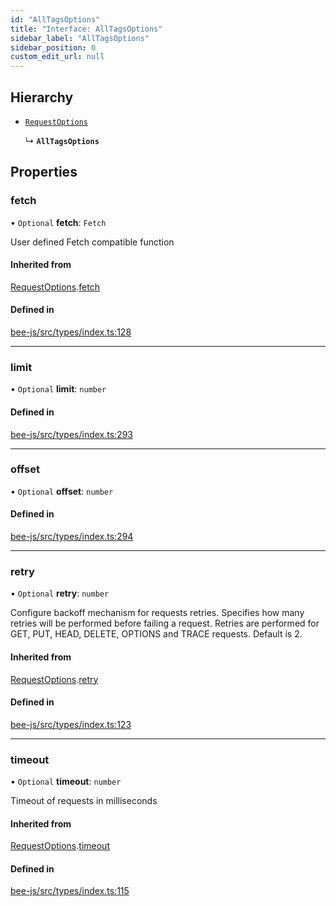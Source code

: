 ```yaml
---
id: "AllTagsOptions"
title: "Interface: AllTagsOptions"
sidebar_label: "AllTagsOptions"
sidebar_position: 0
custom_edit_url: null
---
```


## Hierarchy

- [`RequestOptions`](RequestOptions.md)

  ↳ **`AllTagsOptions`**

## Properties

### fetch

• `Optional` **fetch**: `Fetch`

User defined Fetch compatible function

#### Inherited from

[RequestOptions](RequestOptions.md).[fetch](RequestOptions.md#fetch)

#### Defined in

[bee-js/src/types/index.ts:128](https://github.com/ethersphere/bee-js/blob/2c8b9d1/src/types/index.ts#L128)

___

### limit

• `Optional` **limit**: `number`

#### Defined in

[bee-js/src/types/index.ts:293](https://github.com/ethersphere/bee-js/blob/2c8b9d1/src/types/index.ts#L293)

___

### offset

• `Optional` **offset**: `number`

#### Defined in

[bee-js/src/types/index.ts:294](https://github.com/ethersphere/bee-js/blob/2c8b9d1/src/types/index.ts#L294)

___

### retry

• `Optional` **retry**: `number`

Configure backoff mechanism for requests retries.
Specifies how many retries will be performed before failing a request.
Retries are performed for GET, PUT, HEAD, DELETE, OPTIONS and TRACE requests.
Default is 2.

#### Inherited from

[RequestOptions](RequestOptions.md).[retry](RequestOptions.md#retry)

#### Defined in

[bee-js/src/types/index.ts:123](https://github.com/ethersphere/bee-js/blob/2c8b9d1/src/types/index.ts#L123)

___

### timeout

• `Optional` **timeout**: `number`

Timeout of requests in milliseconds

#### Inherited from

[RequestOptions](RequestOptions.md).[timeout](RequestOptions.md#timeout)

#### Defined in

[bee-js/src/types/index.ts:115](https://github.com/ethersphere/bee-js/blob/2c8b9d1/src/types/index.ts#L115)
